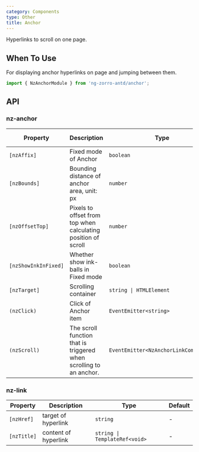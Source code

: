 ```yaml
---
category: Components
type: Other
title: Anchor
---
```


Hyperlinks to scroll on one page.

## When To Use

For displaying anchor hyperlinks on page and jumping between them.

```ts
import { NzAnchorModule } from 'ng-zorro-antd/anchor';
```

## API

### nz-anchor

| Property | Description | Type | Default | Global Config |
| -------- | ----------- | ---- | ------- | ------------- |
| `[nzAffix]` | Fixed mode of Anchor | `boolean` | `true` |
| `[nzBounds]` | Bounding distance of anchor area, unit: px | `number` | `5` | ✅ |
| `[nzOffsetTop]` | Pixels to offset from top when calculating position of scroll | `number` | `0` | ✅ |
| `[nzShowInkInFixed]` | Whether show ink-balls in Fixed mode | `boolean` | `false` | ✅ |
| `[nzTarget]` | Scrolling container | `string \| HTMLElement` | `window` |
| `(nzClick)` | Click of Anchor item | `EventEmitter<string>` | - |
| `(nzScroll)` | The scroll function that is triggered when scrolling to an anchor. | `EventEmitter<NzAnchorLinkComponent>` | - |

### nz-link

| Property | Description | Type | Default |
| -------- | ----------- | ---- | ------- |
| `[nzHref]` | target of hyperlink | `string` | - |
| `[nzTitle]` | content of  hyperlink | `string \| TemplateRef<void>` | - |
